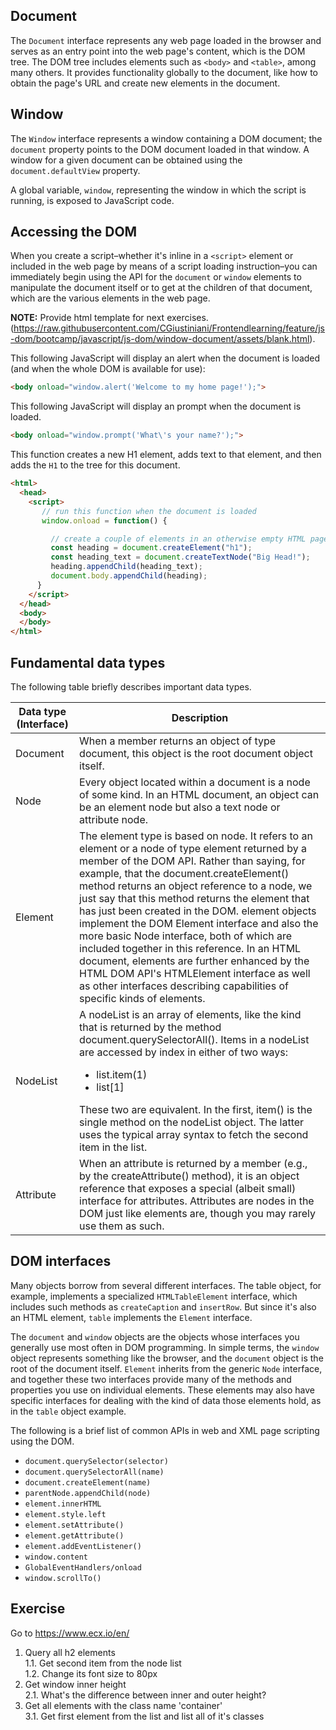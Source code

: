 ## Document

The `Document` interface represents any web page loaded in the browser and serves as an entry point into the web page's content, which is the DOM tree. The DOM tree includes elements such as `<body>` and `<table>`, among many others. It provides functionality globally to the document, like how to obtain the page's URL and create new elements in the document.

## Window

The `Window` interface represents a window containing a DOM document; the `document` property points to the DOM document loaded in that window. A window for a given document can be obtained using the `document.defaultView` property.

A global variable, `window`, representing the window in which the script is running, is exposed to JavaScript code.

## Accessing the DOM

When you create a script–whether it's inline in a `<script>` element or included in the web page by means of a script loading instruction–you can immediately begin using the API for the `document` or `window` elements to manipulate the document itself or to get at the children of that document, which are the various elements in the web page.

**NOTE:** Provide html template for next exercises. (https://raw.githubusercontent.com/CGiustiniani/Frontendlearning/feature/js-dom/bootcamp/javascript/js-dom/window-document/assets/blank.html).

This following JavaScript will display an alert when the document is loaded (and when the whole DOM is available for use):

```html
<body onload="window.alert('Welcome to my home page!');">
```

This following JavaScript will display an prompt when the document is loaded.

```html
<body onload="window.prompt('What\'s your name?');">
```

This function creates a new H1 element, adds text to that element, and then adds the `H1` to the tree for this document.

```html
<html>
  <head>
    <script>
       // run this function when the document is loaded
       window.onload = function() {

         // create a couple of elements in an otherwise empty HTML page
         const heading = document.createElement("h1");
         const heading_text = document.createTextNode("Big Head!");
         heading.appendChild(heading_text);
         document.body.appendChild(heading);
      }
    </script>
  </head>
  <body>
  </body>
</html>
```

## Fundamental data types

The following table briefly describes important data types.
<table>
<thead>
<tr>
<th>Data type (Interface)</th>
<th>Description</th>
</tr>
</thead>
<tbody>
<tr>
<td>Document</td>
<td>When a member returns an object of type document, this object is the root document object itself.</td>
</tr>
<tr>
<td>Node</td>
<td>Every object located within a document is a node of some kind. In an HTML document, an object can be an element node but also a text node or attribute node.</td>
</tr>
<tr>
<td>Element</td>
<td>The element type is based on node. It refers to an element or a node of type element returned by a member of the DOM API. Rather than saying, for example, that the document.createElement() method returns an object reference to a node, we just say that this method returns the element that has just been created in the DOM. element objects implement the DOM Element interface and also the more basic Node interface, both of which are included together in this reference. In an HTML document, elements are further enhanced by the HTML DOM API's HTMLElement interface as well as other interfaces describing capabilities of specific kinds of elements.</td>
</tr>
<tr>
<td>NodeList</td>
<td>A nodeList is an array of elements, like the kind that is returned by the method document.querySelectorAll(). Items in a nodeList are accessed by index in either of two ways:
<ul>
<li>list.item(1)</li>
<li>list[1]</li>
</ul>
These two are equivalent. In the first, item() is the single method on the nodeList object. The latter uses the typical array syntax to fetch the second item in the list.</td>
</tr>
<tr>
<td>Attribute</td>
<td>When an attribute is returned by a member (e.g., by the createAttribute() method), it is an object reference that exposes a special (albeit small) interface for attributes. Attributes are nodes in the DOM just like elements are, though you may rarely use them as such.</td>
</tr>
</tbody>
</table>

## DOM interfaces

Many objects borrow from several different interfaces. The table object, for example, implements a specialized `HTMLTableElement` interface, which includes such methods as `createCaption` and `insertRow`. But since it's also an HTML element, `table` implements the `Element` interface.

The `document` and `window` objects are the objects whose interfaces you generally use most often in DOM programming. In simple terms, the `window` object represents something like the browser, and the `document` object is the root of the document itself. `Element` inherits from the generic `Node` interface, and together these two interfaces provide many of the methods and properties you use on individual elements. These elements may also have specific interfaces for dealing with the kind of data those elements hold, as in the `table` object example.

The following is a brief list of common APIs in web and XML page scripting using the DOM.

- `document.querySelector(selector)`
- `document.querySelectorAll(name)`
- `document.createElement(name)`
- `parentNode.appendChild(node)`
- `element.innerHTML`
- `element.style.left`
- `element.setAttribute()`
- `element.getAttribute()`
- `element.addEventListener()`
- `window.content`
- `GlobalEventHandlers/onload`
- `window.scrollTo()`

## Exercise

Go to https://www.ecx.io/en/

1. Query all h2 elements<br/>
   1.1. Get second item from the node list<br/>
   1.2. Change its font size to 80px
2. Get window inner height<br/>
    2.1. What's the difference between inner and outer height?
3. Get all elements with the class name 'container'<br/>
    3.1. Get first element from the list and list all of it's classes



